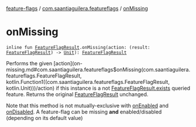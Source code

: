 [feature-flags](../index.md) / [com.saantiaguilera.featureflags](index.md) / [onMissing](./on-missing.md)

# onMissing

`inline fun `[`FeatureFlagResult`](-feature-flag-result/index.md)`.onMissing(action: (result: `[`FeatureFlagResult`](-feature-flag-result/index.md)`) -> `[`Unit`](https://kotlinlang.org/api/latest/jvm/stdlib/kotlin/-unit/index.html)`): `[`FeatureFlagResult`](-feature-flag-result/index.md)

Performs the given [action](on-missing.md#com.saantiaguilera.featureflags$onMissing(com.saantiaguilera.featureflags.FeatureFlagResult, kotlin.Function1((com.saantiaguilera.featureflags.FeatureFlagResult, kotlin.Unit)))/action) if this instance is a not [FeatureFlagResult.exists](-feature-flag-result/exists.md) queried feature.
Returns the original [FeatureFlagResult](-feature-flag-result/index.md) unchanged.

Note that this method is not mutually-exclusive with [onEnabled](on-enabled.md) and [onDisabled](on-disabled.md). A feature-flag
can be missing **and** enabled/disabled (depending on its default value)

